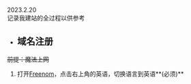 2023.2.20  
记录我建站的全过程以供参考
- ## 域名注册
~~前提：魔法上网~~
1. 打开[Freenom](https://freenom.com)，点击右上角的英语，切换语言到英语**(必须)**